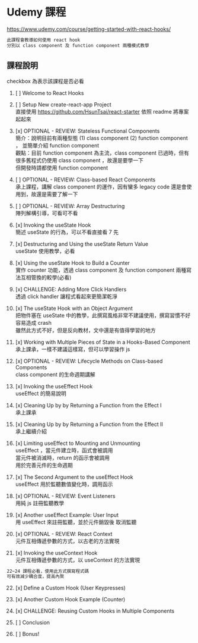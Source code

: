 # Udemy 課程

https://www.udemy.com/course/getting-started-with-react-hooks/

```xml
此課程會教導如何使用 react hook
分別以 class component 及 function component 兩種模式教學
```

## 課程說明

checkbox 為表示該課程是否必看

1. [ ] Welcome to React Hooks
2. [ ] Setup New create-react-app Project
       <br/>直接使用 https://github.com/HsunTsai/react-starter 依照 readme 將專案起起來
3. [x] OPTIONAL - REVIEW: Stateless Functional Components
       <br/> 簡介：說明目前有兩種型態 (1) class component (2) function component ， 並簡單介紹 function component
       <br/> 觀點：目前 function component 為主流，class component 已過時，但有很多舊程式仍使用 class component ，故還是要學一下
       <br/>但開發時請都使用 function component

4. [ ] OPTIONAL - REVIEW: Class-based React Components
       <br/>承上課程，講解 class component 的運作，因有蠻多 legacy code 還是會使用到，故還是需要了解一下

5. [ ] OPTIONAL - REVIEW: Array Destructuring
       <br/>陣列解構引導，可看可不看

6. [x] Invoking the useState Hook
       <br/>簡述 useState 的行為，可以不看直接看 7 先
7. [x] Destructuring and Using the useState Return Value
       <br/>useState 使用教學，必看
8. [x] Using the useState Hook to Build a Counter
       <br/>實作 counter 功能，透過 class component 及 function component 兩種寫法互相管換的較學(必看)
9. [x] CHALLENGE: Adding More Click Handlers
       <br/>透過 click handler 讓程式看起來更簡潔乾淨
10. [x] The useState Hook with an Object Argument
        <br/>把物件塞在 useState 中的教學，此撰寫風格非常不建議使用，撰寫習慣不好容易造成 crash
        <br/>雖然此方式不好，但是反向教材，文中還是有值得學習的地方
11. [x] Working with Multiple Pieces of State in a Hooks-Based Component
        <br/>承上課承，一樣不建議這樣寫，但可以學習操作 js

12. [x] OPTIONAL - REVIEW: Lifecycle Methods on Class-based Components
        <br/>class component 的生命週期講解
13. [x] Invoking the useEffect Hook
        <br/>useEffect 的簡易說明
14. [x] Cleaning Up by by Returning a Function from the Effect I
        <br/>承上課承
15. [x] Cleaning Up by by Returning a Function from the Effect II
        <br/>承上繼續介紹
16. [x] Limiting useEffect to Mounting and Unmounting
        <br/>useEffect ，當元件建立時，函式會被調用
        <br/>當元件被消滅時，return 的函示會被調用
        <br/>用於完善元件的生命週期

17. [x] The Second Argument to the useEffect Hook
        <br/>useEffect 用於監聽數值變化時，調用函示
18. [x] OPTIONAL - REVIEW: Event Listeners
        <br/>用純 js 註冊監聽教學
19. [x] Another useEffect Example: User Input
        <br/>用 useEffect 來註冊監聽，並於元件銷毀後 取消監聽

20. [x] OPTIONAL - REVIEW: React Context
        <br/>元件互相傳遞參數的方式，以古老的方法實現
21. [x] Invoking the useContext Hook
        <br/>元件互相傳遞參數的方式，以 useContext 的方法實現

```xml
22~24 課程必看，使用此方式撰寫程式碼
可有效減少耦合度，提高內聚
```

22. [x] Define a Custom Hook (User Keypresses)

23. [x] Another Custom Hook Example (Counter)

24. [x] CHALLENGE: Reusing Custom Hooks in Multiple Components

25. [ ] Conclusion
26. [ ] Bonus!

